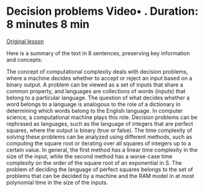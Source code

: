 # Decision problems Video• . Duration: 8 minutes 8 min

[Original lesson](https://www.coursera.org/learn/uol-algorithms-and-data-structures-1/lecture/U1xmR/decision-problems)

Here is a summary of the text in 8 sentences, preserving key information and concepts:

The concept of computational complexity deals with decision problems, where a machine decides whether to accept or reject an input based on a binary output. A problem can be viewed as a set of inputs that share a common property, and languages are collections of words (inputs) that belong to a particular language. The question of what decides whether a word belongs to a language is analogous to the role of a dictionary in determining which words belong to the English language. In computer science, a computational machine plays this role. Decision problems can be rephrased as languages, such as the language of integers that are perfect squares, where the output is binary (true or false). The time complexity of solving these problems can be analyzed using different methods, such as computing the square root or iterating over all squares of integers up to a certain value. In general, the first method has a linear time complexity in the size of the input, while the second method has a worse-case time complexity on the order of the square root of an exponential in S. The problem of deciding the language of perfect squares belongs to the set of problems that can be decided by a machine and the RAM model in at most polynomial time in the size of the inputs.

